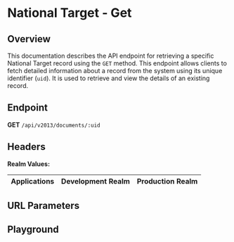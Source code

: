 <script setup>
import SwaggerUI from "@/swagger/view/SwaggerUI.vue"
import swaggerJson from "@/swagger/json/ircc/get.json";

const swaggerSpecs = [
  { json: swaggerJson, protected: false },
];

</script>

# National Target - Get

## Overview

This documentation describes the API endpoint for retrieving a specific National Target record using the `GET` method. This endpoint allows clients to fetch detailed information about a record from the system using its unique identifier (`uid`). It is used to retrieve and view the details of an existing record.

## Endpoint
**GET** `/api/v2013/documents/:uid`

## Headers
<!--@include: @/../components/common/header/realm-accept.md-->

**Realm Values:**

<table>
    <thead>
        <tr>
            <th>Applications</th>
            <th>Development Realm</th>
            <th>Production Realm</th>
        </tr>
    </thead>
    <tbody>
        <!--@include: @/../components/common/realm/ort.md-->
    </tbody>
</table>

## URL Parameters
<!--@include: @/../components/common/url/uid.md-->

## Playground

<SwaggerUI :swaggerSpecs="swaggerSpecs" />